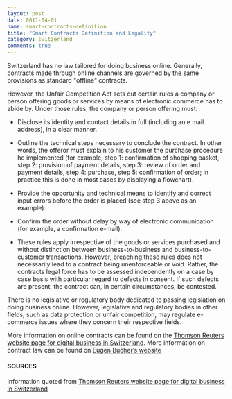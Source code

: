 ```yaml
---
layout: post
date: 0011-04-01
name: smart-contracts-definition
title: "Smart Contracts Definition and Legality"
category: switzerland
comments: true
---
```


Switzerland has no law tailored for doing business online. Generally, contracts made through online channels are governed by the same provisions as standard "offline" contracts. 

However, the Unfair Competition Act sets out certain rules a company or person offering goods or services by means of electronic commerce has to abide by. Under those rules, the company or person offering must:

   * Disclose its identity and contact details in full (including an e mail address), in a clear manner. 
   
   * Outline the technical steps necessary to conclude the contract. In other words, the offeror must explain to his customer the purchase procedure he implemented (for example, step 1: confirmation of shopping basket, step 2: provision of payment details, step 3: review of order and payment details, step 4: purchase, step 5: confirmation of order; in practice this is done in most cases by displaying a flowchart). 
   
   * Provide the opportunity and technical means to identify and correct input errors before the order is placed (see step 3 above as an example). 
   
   * Confirm the order without delay by way of electronic communication (for example, a confirmation e-mail).
   
   * These rules apply irrespective of the goods or services purchased and without distinction between business-to-business and business-to-customer transactions. However, breaching these rules does not necessarily lead to a contract being unenforceable or void. Rather, the contracts legal force has to be assessed independently on a case by case basis with particular regard to defects in consent. If such defects are present, the contract can, in certain circumstances, be contested.

There is no legislative or regulatory body dedicated to passing legislation on doing business online. However, legislative and regulatory bodies in other fields, such as data protection or unfair competition, may regulate e-commerce issues where they concern their respective fields.

More information on online contracts can be found on the [Thomson Reuters website page for digital business in Switzerland](https://uk.practicallaw.thomsonreuters.com/6-618-4863). 
More information on contract law can be found on [Eugen Bucher’s website](http://www.eugenbucher.ch/pdf_files/86.pdf)

#### SOURCES 
Information quoted from [Thomson Reuters website page for digital business in Switzerland](https://uk.practicallaw.thomsonreuters.com/6-618-4863)
